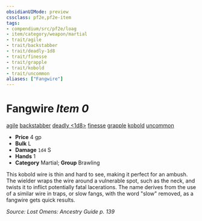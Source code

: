 ```yaml
---
obsidianUIMode: preview
cssclass: pf2e,pf2e-item
tags:
- compendium/src/pf2e/loag
- item/category/weapon/martial
- trait/agile
- trait/backstabber
- trait/deadly-1d8
- trait/finesse
- trait/grapple
- trait/kobold
- trait/uncommon
aliases: ["Fangwire"]
---
```

# Fangwire *Item 0*  
[agile](../../../rules/traits/agile.md)  [backstabber](../../../rules/traits/backstabber.md)  [deadly <1d8>](../../../rules/traits/deadly.md)  [finesse](../../../rules/traits/finesse.md)  [grapple](../../../rules/traits/grapple.md)  [kobold](../../../rules/traits/kobold-b1.md)  [uncommon](../../../rules/traits/uncommon.md)  

- **Price** 4 gp
- **Bulk** L
- **Damage** `1d4` S
- **Hands** 1
- **Category** Martial; **Group** Brawling 

This kobold wire is thin and hard to see, making it perfect for an ambush. The wielder wraps the wire around a vulnerable spot, such as the neck, and twists it to inflict potentially fatal lacerations. The name derives from the use of a similar wire in traps, or slow fangs, with the word "slow" removed, as a fangwire gets quick results.

*Source: Lost Omens: Ancestry Guide p. 139*